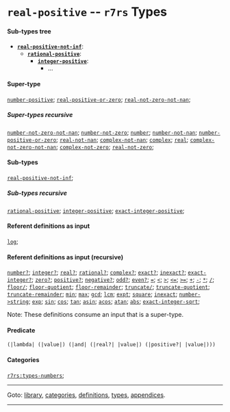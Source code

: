 

<a id='type__r7rs__real-positive'></a>

# `real-positive` -- `r7rs` Types


#### Sub-types tree

* **[`real-positive-not-inf`](../../r7rs/types/real-positive-not-inf.md#type__r7rs__real-positive-not-inf)**:
  * **[`rational-positive`](../../r7rs/types/rational-positive.md#type__r7rs__rational-positive)**:
    * **[`integer-positive`](../../r7rs/types/integer-positive.md#type__r7rs__integer-positive)**:
      * ...


#### Super-type

[`number-positive`](../../r7rs/types/number-positive.md#type__r7rs__number-positive);
[`real-positive-or-zero`](../../r7rs/types/real-positive-or-zero.md#type__r7rs__real-positive-or-zero);
[`real-not-zero-not-nan`](../../r7rs/types/real-not-zero-not-nan.md#type__r7rs__real-not-zero-not-nan);


##### Super-types recursive

[`number-not-zero-not-nan`](../../r7rs/types/number-not-zero-not-nan.md#type__r7rs__number-not-zero-not-nan);
[`number-not-zero`](../../r7rs/types/number-not-zero.md#type__r7rs__number-not-zero);
[`number`](../../r7rs/types/number.md#type__r7rs__number);
[`number-not-nan`](../../r7rs/types/number-not-nan.md#type__r7rs__number-not-nan);
[`number-positive-or-zero`](../../r7rs/types/number-positive-or-zero.md#type__r7rs__number-positive-or-zero);
[`real-not-nan`](../../r7rs/types/real-not-nan.md#type__r7rs__real-not-nan);
[`complex-not-nan`](../../r7rs/types/complex-not-nan.md#type__r7rs__complex-not-nan);
[`complex`](../../r7rs/types/complex.md#type__r7rs__complex);
[`real`](../../r7rs/types/real.md#type__r7rs__real);
[`complex-not-zero-not-nan`](../../r7rs/types/complex-not-zero-not-nan.md#type__r7rs__complex-not-zero-not-nan);
[`complex-not-zero`](../../r7rs/types/complex-not-zero.md#type__r7rs__complex-not-zero);
[`real-not-zero`](../../r7rs/types/real-not-zero.md#type__r7rs__real-not-zero);


#### Sub-types

[`real-positive-not-inf`](../../r7rs/types/real-positive-not-inf.md#type__r7rs__real-positive-not-inf);


##### Sub-types recursive

[`rational-positive`](../../r7rs/types/rational-positive.md#type__r7rs__rational-positive);
[`integer-positive`](../../r7rs/types/integer-positive.md#type__r7rs__integer-positive);
[`exact-integer-positive`](../../r7rs/types/exact-integer-positive.md#type__r7rs__exact-integer-positive);


#### Referent definitions as input

[`log`](../../r7rs/definitions/log.md#definition__r7rs__log);


#### Referent definitions as input (recursive)

[`number?`](../../r7rs/definitions/number_3f.md#definition__r7rs__number_3f);
[`integer?`](../../r7rs/definitions/integer_3f.md#definition__r7rs__integer_3f);
[`real?`](../../r7rs/definitions/real_3f.md#definition__r7rs__real_3f);
[`rational?`](../../r7rs/definitions/rational_3f.md#definition__r7rs__rational_3f);
[`complex?`](../../r7rs/definitions/complex_3f.md#definition__r7rs__complex_3f);
[`exact?`](../../r7rs/definitions/exact_3f.md#definition__r7rs__exact_3f);
[`inexact?`](../../r7rs/definitions/inexact_3f.md#definition__r7rs__inexact_3f);
[`exact-integer?`](../../r7rs/definitions/exact-integer_3f.md#definition__r7rs__exact-integer_3f);
[`zero?`](../../r7rs/definitions/zero_3f.md#definition__r7rs__zero_3f);
[`positive?`](../../r7rs/definitions/positive_3f.md#definition__r7rs__positive_3f);
[`negative?`](../../r7rs/definitions/negative_3f.md#definition__r7rs__negative_3f);
[`odd?`](../../r7rs/definitions/odd_3f.md#definition__r7rs__odd_3f);
[`even?`](../../r7rs/definitions/even_3f.md#definition__r7rs__even_3f);
[`=`](../../r7rs/definitions/ZZZZ__3d.md#definition__r7rs__ZZZZ__3d);
[`<`](../../r7rs/definitions/ZZZZ__3c.md#definition__r7rs__ZZZZ__3c);
[`>`](../../r7rs/definitions/ZZZZ__3e.md#definition__r7rs__ZZZZ__3e);
[`<=`](../../r7rs/definitions/ZZZZ__3c_3d.md#definition__r7rs__ZZZZ__3c_3d);
[`>=`](../../r7rs/definitions/ZZZZ__3e_3d.md#definition__r7rs__ZZZZ__3e_3d);
[`+`](../../r7rs/definitions/ZZZZ__2b.md#definition__r7rs__ZZZZ__2b);
[`-`](../../r7rs/definitions/ZZZZ__2d.md#definition__r7rs__ZZZZ__2d);
[`*`](../../r7rs/definitions/ZZZZ__2a.md#definition__r7rs__ZZZZ__2a);
[`/`](../../r7rs/definitions/ZZZZ__2f.md#definition__r7rs__ZZZZ__2f);
[`floor/`](../../r7rs/definitions/floor_2f.md#definition__r7rs__floor_2f);
[`floor-quotient`](../../r7rs/definitions/floor-quotient.md#definition__r7rs__floor-quotient);
[`floor-remainder`](../../r7rs/definitions/floor-remainder.md#definition__r7rs__floor-remainder);
[`truncate/`](../../r7rs/definitions/truncate_2f.md#definition__r7rs__truncate_2f);
[`truncate-quotient`](../../r7rs/definitions/truncate-quotient.md#definition__r7rs__truncate-quotient);
[`truncate-remainder`](../../r7rs/definitions/truncate-remainder.md#definition__r7rs__truncate-remainder);
[`min`](../../r7rs/definitions/min.md#definition__r7rs__min);
[`max`](../../r7rs/definitions/max.md#definition__r7rs__max);
[`gcd`](../../r7rs/definitions/gcd.md#definition__r7rs__gcd);
[`lcm`](../../r7rs/definitions/lcm.md#definition__r7rs__lcm);
[`expt`](../../r7rs/definitions/expt.md#definition__r7rs__expt);
[`square`](../../r7rs/definitions/square.md#definition__r7rs__square);
[`inexact`](../../r7rs/definitions/inexact.md#definition__r7rs__inexact);
[`number->string`](../../r7rs/definitions/number-_3e_string.md#definition__r7rs__number-_3e_string);
[`exp`](../../r7rs/definitions/exp.md#definition__r7rs__exp);
[`sin`](../../r7rs/definitions/sin.md#definition__r7rs__sin);
[`cos`](../../r7rs/definitions/cos.md#definition__r7rs__cos);
[`tan`](../../r7rs/definitions/tan.md#definition__r7rs__tan);
[`asin`](../../r7rs/definitions/asin.md#definition__r7rs__asin);
[`acos`](../../r7rs/definitions/acos.md#definition__r7rs__acos);
[`atan`](../../r7rs/definitions/atan.md#definition__r7rs__atan);
[`abs`](../../r7rs/definitions/abs.md#definition__r7rs__abs);
[`exact-integer-sqrt`](../../r7rs/definitions/exact-integer-sqrt.md#definition__r7rs__exact-integer-sqrt);

Note:  These definitions consume an input that is a super-type.


#### Predicate

```
(|lambda| (|value|) (|and| (|real?| |value|) (|positive?| |value|)))
```


#### Categories

[`r7rs:types-numbers`](../../r7rs/categories/r7rs_3a_types-numbers.md#category__r7rs__r7rs_3a_types-numbers);

----

Goto: [library](../../r7rs/_index.md#library__r7rs), [categories](../../r7rs/categories/_index.md#toc__r7rs__categories), [definitions](../../r7rs/definitions/_index.md#toc__r7rs__definitions), [types](../../r7rs/types/_index.md#toc__r7rs__types), [appendices](../../r7rs/appendices/_index.md#toc__r7rs__appendices).

----

